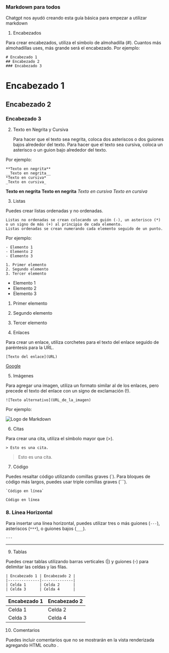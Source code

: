 ### Markdown para todos

Chatgpt nos ayudó creando esta guía básica para empezar a utilizar markdown

1. Encabezados

Para crear encabezados, utiliza el símbolo de almohadilla (#). Cuantos más almohadillas uses, más grande será el encabezado. Por ejemplo:

```
# Encabezado 1
## Encabezado 2
### Encabezado 3
```

# Encabezado 1
## Encabezado 2
### Encabezado 3

2. Texto en Negrita y Cursiva

    Para hacer que el texto sea negrita, coloca dos asteriscos o dos guiones bajos alrededor del texto.
    Para hacer que el texto sea cursiva, coloca un asterisco o un guion bajo alrededor del texto.

Por ejemplo:


```
**Texto en negrita**
__Texto en negrita__
*Texto en cursiva*
_Texto en cursiva_
```
**Texto en negrita**
__Texto en negrita__
*Texto en cursiva*
_Texto en cursiva_

3. Listas

Puedes crear listas ordenadas y no ordenadas.

    Listas no ordenadas se crean colocando un guión (-), un asterisco (*) o un signo de más (+) al principio de cada elemento.
    Listas ordenadas se crean numerando cada elemento seguido de un punto.

Por ejemplo:


```
- Elemento 1
- Elemento 2
- Elemento 3

1. Primer elemento
2. Segundo elemento
3. Tercer elemento
```

- Elemento 1
- Elemento 2
- Elemento 3

1. Primer elemento
2. Segundo elemento
3. Tercer elemento


4. Enlaces

Para crear un enlace, utiliza corchetes para el texto del enlace seguido de paréntesis para la URL.


```
[Texto del enlace](URL)
```

[Google](https://www.google.com)

5. Imágenes

Para agregar una imagen, utiliza un formato similar al de los enlaces, pero precede el texto del enlace con un signo de exclamación (!).

```
![Texto alternativo](URL_de_la_imagen)
```

Por ejemplo:

![Logo de Markdown](https://upload.wikimedia.org/wikipedia/commons/4/48/Markdown-mark.svg)

6. Citas

Para crear una cita, utiliza el símbolo mayor que (>).


```
> Esto es una cita.
```

> Esto es una cita.

7. Código

Puedes resaltar código utilizando comillas graves (`). Para bloques de código más largos, puedes usar triple comillas graves (```).

```
`Código en línea`
```

`Código en línea`



### 8. Línea Horizontal

Para insertar una línea horizontal, puedes utilizar tres o más guiones (`---`), asteriscos (`***`), o guiones bajos (`___`).

```
---
```
---

9. Tablas

Puedes crear tablas utilizando barras verticales (|) y guiones (-) para delimitar las celdas y las filas.

```
| Encabezado 1 | Encabezado 2 |
|--------------|--------------|
| Celda 1      | Celda 2      |
| Celda 3      | Celda 4      |
```

| Encabezado 1 | Encabezado 2 |
|--------------|--------------|
| Celda 1      | Celda 2      |
| Celda 3      | Celda 4      |


10. Comentarios

Puedes incluir comentarios que no se mostrarán en la vista renderizada agregando HTML oculto <!-- -->.


<!-- Este es un comentario -->
